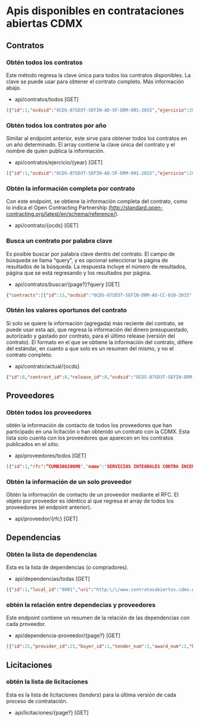 # Apis disponibles en contrataciones abiertas CDMX
## Contratos
### Obtén todos los contratos
Este método regresa la clave única para todos los contratos disponibles. La clave se puede usar para obtener el contrato completo. Más información abajo.

* api/contratos/todos [GET]
```json
[{"id":1,"ocdsid":"OCDS-87SD3T-SEFIN-AD-SF-DRM-001-2015","ejercicio":2015,"cvedependencia":901,"nomdependencia":"SECRETAR\u00cdA DE FINANZAS","published_date":"2015-11-04","uri":"http:\/\/www.contratosabiertos.cdmx.gob.mx\/OCDS-87SD3T-SEFIN-AD-SF-DRM-001-2015.json","publisher_id":1,"created_at":"2016-05-03 21:46:31","updated_at":"2016-05-03 21:46:33”}, …]
```

### Obtén todos los contratos por año
Similar al endpoint anterior, este sirve para obtener todos los contratos en un año determinado. El array contiene la clave única del contrato y el nombre de quien publica la información.

* api/contratos/ejercicio/{year} [GET]
```json
[{"id":1,"ocdsid":"OCDS-87SD3T-SEFIN-AD-SF-DRM-001-2015","ejercicio":2015,"cvedependencia":901,"nomdependencia":"SECRETAR\u00cdA DE FINANZAS","published_date":"2015-11-04","uri":"http:\/\/www.contratosabiertos.cdmx.gob.mx\/OCDS-87SD3T-SEFIN-AD-SF-DRM-001-2015.json","publisher_id":1,"created_at":"2016-05-03 21:46:31","updated_at":"2016-05-03 21:46:33”}, …]
```

### Obtén la información completa por contrato
Con este endpoint, se obtiene la información completa del contrato, como lo indica el Open Contracting Partnership (http://standard.open-contracting.org/latest/en/schema/reference/).

* api/contrato/{ocds} [GET]

### Busca un contrato por palabra clave
Es posible buscar por palabra clave dentro del contrato. El campo de búsqueda se llama “query”, y es opcional seleccionar la página de resultados de la búsqueda. La respuesta incluye el número de resultados, página que se está regresando y los resultados por página.

* api/contratos/buscar/{page?}?query [GET]
```json
{"contracts":[{"id":15,"ocdsid":"OCDS-87SD3T-SEFIN-DRM-AD-CC-010-2015","ejercicio":2015,"cvedependencia":901,"nomdependencia":"SECRETAR\u00cdA DE FINANZAS","published_date":"2015-10-12","uri":"http:\/\/www.contratosabiertos.cdmx.gob.mx\/OCDS-87SD3T-SEFIN-DRM-AD-CC-010-2015.json","publisher_id":1,"created_at":"2016-05-03 21:46:31","updated_at":"2016-05-03 21:46:47”}, …],”page":1,"total":1}
```

### Obtén los valores oportunos del contrato
Si solo se quiere la información (agregada) más reciente del contrato, se puede usar esta api, que regresa la información del dinero presupuestado, autorizado y gastado por contrato, para el último release (versión del contrato). El formato en el que se obtiene la información del contrato, difiere del estándar, en cuanto a que solo es un resumen del mismo, y no el contrato completo.

* api/contrato/actual/{ocds}
```json
{"id":8,"contract_id":8,"release_id":8,"ocdsid":"OCDS-87SD3T-SEFIN-DRM-AD-011-2015","planning":1270340.49,"tender":1270340.49,"awards":1777723.76,"contracts":0,"date":"2015-10-07","created_at":"2016-05-03 21:47:06","updated_at":"2016-05-03 21:47:06","local_id":1,"release":{"id":8,"local_id":1,"contract_id":8,"ocid":"OCDS-87SD3T-SEFIN-DRM-AD-011-2015","date":"2015-10-07","initiation_type":"tender","planning_id":null,"buyer_id":1,"tender_id":null,"language":"es","created_at":"2016-05-03 21:46:40","updated_at":"2016-05-03 21:52:15","is_latest":1,"tender":{"id":8,"created_at":"2016-05-03 21:46:40","updated_at":"2016-05-03 21:46:40","release_id":8,"local_id":"OCDS-87SD3T-SEFIN-DRM-AD-011-2015","title":"MIGRACI\u00d3N DE LOS SERVIDORES","description":"MIGRACI\u00d3N DE LOS SERVIDORES","status":"complete","amount":1270340.49,"currency":"MXN","procurement_method":"limited","award_criteria":"bestValueToGovernment","tender_start":"2015-10-20","tender_end":"2015-10-20","enquiry_start":"1970-01-01","enquiry_end":"1970-01-01","award_start":"2015-10-20","award_end":"2015-10-20","has_enquiries":1,"eligibility_criteria":" Servicio,Condiciones,Precio,Otro&ANEXO TECNICO","number_of_tenderers":3,"submission_method":"written"},"planning":{"id":8,"release_id":8,"amount":1270340.49,"currency":"MXN","project":"AUTORIZACI\u00d3N PRESUPUESTAL SPP\/449\/2015","created_at":"2016-05-03 21:46:40","updated_at":"2016-05-03 21:46:40"},"singlecontracts":[],"awards":[{"id":6,"created_at":"2016-05-03 21:46:40","updated_at":"2016-05-03 21:46:40","local_id":1,"title":"MIGRACI\u00d3N DE LOS SERVIDORES","description":"MIGRACI\u00d3N DE LOS SERVIDORES","status":"active","date":"2016-01-07","value":1777723.76,"currency":"MXN","release_id":8}]}}
```

## Proveedores
### Obtén todos los proveedores
obtén la información de contacto de todos los proveedores que han participado en una licitación o han obtenido un contrato con la CDMX. Esta lista solo cuenta con los proveedores que aparecen en los contratos publicados en el sitio.

* api/proveedores/todos [GET]
```json
[{"id":1,"rfc":”CUMB306206M8","name":"SERVICIOS INTEGRALES CONTRA INCENDI","total":null,"street”:”CHIPITLÁN”,”locality":"SAN MATEO; TEXAS”,”region”:”PUE”,”zip”:”74000”,”country":"MX","contact_name”:”ARTURO C.”,”email":"No Capturado","phone”:”555-55-55”,”fax”:”555-55-55”,”url":"No Capturado","created_at":"2016-05-03 21:46:33","updated_at":"2016-05-03 21:52:16","tender_num":3,"award_num":3,"budget":2278067.39}, ..]
```

### Obtén la información de un solo proveedor
Obtén la información de contacto de un proveedor mediante el RFC. El objeto por proveedor es idéntico al que regresa el array de  todos los proveedores (el endpoint anterior).

* api/proveedor/{rfc} [GET]


## Dependencias
### Obtén la lista de dependencias
Esta es la lista de dependencias (o compradores). 

* api/dependencias/todas [GET]
```json
[{"id":1,"local_id":"0901","uri":"http:\/\/www.contratosabiertos.cdmx.gob.mx","name":"SECRETAR\u00cdA DE FINANZAS","address_id":null,"contact_point_id":null,"created_at":"2016-05-03 21:46:33","updated_at":"2016-05-03 21:46:33"}]
```

### obtén la relación entre dependecias y proveedores
Este endpoint contiene un resumen de la relación de las dependencias con cada proveedor.

* api/dependencia-proveedor/{page?} [GET]
```json
[{"id":21,"provider_id":21,"buyer_id":1,"tender_num":1,"award_num":1,"budget":9742882,"contract_budget":9742882,"created_at":"2016-05-15 23:44:17","updated_at":"2016-05-15 23:44:17","buyer":{"id":1,"local_id":"0901","uri":"http:\/\/www.contratosabiertos.cdmx.gob.mx","name":"SECRETAR\u00cdA DE FINANZAS","address_id":null,"contact_point_id":null,"created_at":"2016-05-03 21:46:33","updated_at":"2016-05-03 21:46:33"},"provider":{"id":21,"rfc":"SMI680112PG9","name":"SERVICIOS MEXICANOS DE INGENIERIA","total":null,"street":"AVENIDA COYOACAN","locality":"BENITO JUAREZ","region":"DF","zip":"03100","country":"MX","contact_name":"ING. CARLOS DAVID SANCHEZ PE\u00d1ALOZA","email":"atecion.clientes@semicmex.com.mx","phone":"55756287","fax":"55756287","url":"WWW.SEMICMEX.COM.MX","created_at":"2016-05-03 21:46:48","updated_at":"2016-05-12 04:46:30","tender_num":1,"award_num":1,"budget":9742882.48,"contract_budget":9742882.48}}, ...]
```

## Licitaciones
### obtén la lista de licitaciones
Esta es la lista de licitaciones (_tenders_) para la última versión de cada proceso de contratación.

* api/licitaciones/{page?} [GET]
